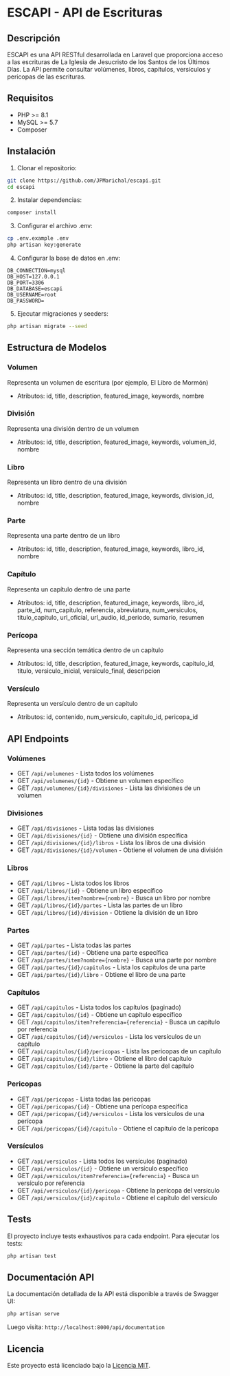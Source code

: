 # ESCAPI - API de Escrituras

## Descripción
ESCAPI es una API RESTful desarrollada en Laravel que proporciona acceso a las escrituras de La Iglesia de Jesucristo de los Santos de los Últimos Días. La API permite consultar volúmenes, libros, capítulos, versículos y pericopas de las escrituras.

## Requisitos
- PHP >= 8.1
- MySQL >= 5.7
- Composer

## Instalación

1. Clonar el repositorio:
```bash
git clone https://github.com/JPMarichal/escapi.git
cd escapi
```

2. Instalar dependencias:
```bash
composer install
```

3. Configurar el archivo .env:
```bash
cp .env.example .env
php artisan key:generate
```

4. Configurar la base de datos en .env:
```
DB_CONNECTION=mysql
DB_HOST=127.0.0.1
DB_PORT=3306
DB_DATABASE=escapi
DB_USERNAME=root
DB_PASSWORD=
```

5. Ejecutar migraciones y seeders:
```bash
php artisan migrate --seed
```

## Estructura de Modelos

### Volumen
Representa un volumen de escritura (por ejemplo, El Libro de Mormón)
- Atributos: id, title, description, featured_image, keywords, nombre

### División
Representa una división dentro de un volumen
- Atributos: id, title, description, featured_image, keywords, volumen_id, nombre

### Libro
Representa un libro dentro de una división
- Atributos: id, title, description, featured_image, keywords, division_id, nombre

### Parte
Representa una parte dentro de un libro
- Atributos: id, title, description, featured_image, keywords, libro_id, nombre

### Capítulo
Representa un capítulo dentro de una parte
- Atributos: id, title, description, featured_image, keywords, libro_id, parte_id, num_capitulo, referencia, abreviatura, num_versiculos, titulo_capitulo, url_oficial, url_audio, id_periodo, sumario, resumen

### Perícopa
Representa una sección temática dentro de un capítulo
- Atributos: id, title, description, featured_image, keywords, capitulo_id, titulo, versiculo_inicial, versiculo_final, descripcion

### Versículo
Representa un versículo dentro de un capítulo
- Atributos: id, contenido, num_versiculo, capitulo_id, pericopa_id

## API Endpoints

### Volúmenes
- GET `/api/volumenes` - Lista todos los volúmenes
- GET `/api/volumenes/{id}` - Obtiene un volumen específico
- GET `/api/volumenes/{id}/divisiones` - Lista las divisiones de un volumen

### Divisiones
- GET `/api/divisiones` - Lista todas las divisiones
- GET `/api/divisiones/{id}` - Obtiene una división específica
- GET `/api/divisiones/{id}/libros` - Lista los libros de una división
- GET `/api/divisiones/{id}/volumen` - Obtiene el volumen de una división

### Libros
- GET `/api/libros` - Lista todos los libros
- GET `/api/libros/{id}` - Obtiene un libro específico
- GET `/api/libros/item?nombre={nombre}` - Busca un libro por nombre
- GET `/api/libros/{id}/partes` - Lista las partes de un libro
- GET `/api/libros/{id}/division` - Obtiene la división de un libro

### Partes
- GET `/api/partes` - Lista todas las partes
- GET `/api/partes/{id}` - Obtiene una parte específica
- GET `/api/partes/item?nombre={nombre}` - Busca una parte por nombre
- GET `/api/partes/{id}/capitulos` - Lista los capítulos de una parte
- GET `/api/partes/{id}/libro` - Obtiene el libro de una parte

### Capítulos
- GET `/api/capitulos` - Lista todos los capítulos (paginado)
- GET `/api/capitulos/{id}` - Obtiene un capítulo específico
- GET `/api/capitulos/item?referencia={referencia}` - Busca un capítulo por referencia
- GET `/api/capitulos/{id}/versiculos` - Lista los versículos de un capítulo
- GET `/api/capitulos/{id}/pericopas` - Lista las pericopas de un capítulo
- GET `/api/capitulos/{id}/libro` - Obtiene el libro del capítulo
- GET `/api/capitulos/{id}/parte` - Obtiene la parte del capítulo

### Pericopas
- GET `/api/pericopas` - Lista todas las pericopas
- GET `/api/pericopas/{id}` - Obtiene una perícopa específica
- GET `/api/pericopas/{id}/versiculos` - Lista los versículos de una perícopa
- GET `/api/pericopas/{id}/capitulo` - Obtiene el capítulo de la perícopa

### Versículos
- GET `/api/versiculos` - Lista todos los versículos (paginado)
- GET `/api/versiculos/{id}` - Obtiene un versículo específico
- GET `/api/versiculos/item?referencia={referencia}` - Busca un versículo por referencia
- GET `/api/versiculos/{id}/pericopa` - Obtiene la perícopa del versículo
- GET `/api/versiculos/{id}/capitulo` - Obtiene el capítulo del versículo

## Tests
El proyecto incluye tests exhaustivos para cada endpoint. Para ejecutar los tests:

```bash
php artisan test
```

## Documentación API
La documentación detallada de la API está disponible a través de Swagger UI:
```bash
php artisan serve
```
Luego visita: `http://localhost:8000/api/documentation`

## Licencia
Este proyecto está licenciado bajo la [Licencia MIT](LICENSE).
